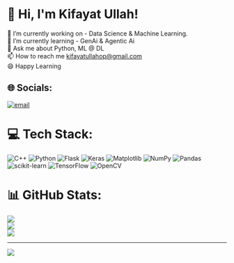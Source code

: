 # 👋 Hi, I'm Kifayat Ullah!
🔭 I’m currently working on - Data Science & Machine Learning.<br>🌱 I’m currently learning - GenAi & Agentic Ai<br>💬 Ask me about Python, ML @ DL<br>📫 How to reach me kifayatullahop@gmail.com<br>😄 Happy Learning


## 🌐 Socials:
[![email](https://img.shields.io/badge/Email-D14836?logo=gmail&logoColor=white)](mailto:kifayatullahop@gmail.com) 

# 💻 Tech Stack:
![C++](https://img.shields.io/badge/c++-%2300599C.svg?style=for-the-badge&logo=c%2B%2B&logoColor=white) ![Python](https://img.shields.io/badge/python-3670A0?style=for-the-badge&logo=python&logoColor=ffdd54) ![Flask](https://img.shields.io/badge/flask-%23000.svg?style=for-the-badge&logo=flask&logoColor=white) ![Keras](https://img.shields.io/badge/Keras-%23D00000.svg?style=for-the-badge&logo=Keras&logoColor=white) ![Matplotlib](https://img.shields.io/badge/Matplotlib-%23ffffff.svg?style=for-the-badge&logo=Matplotlib&logoColor=black) ![NumPy](https://img.shields.io/badge/numpy-%23013243.svg?style=for-the-badge&logo=numpy&logoColor=white) ![Pandas](https://img.shields.io/badge/pandas-%23150458.svg?style=for-the-badge&logo=pandas&logoColor=white) ![scikit-learn](https://img.shields.io/badge/scikit--learn-%23F7931E.svg?style=for-the-badge&logo=scikit-learn&logoColor=white) ![TensorFlow](https://img.shields.io/badge/TensorFlow-%23FF6F00.svg?style=for-the-badge&logo=TensorFlow&logoColor=white) ![OpenCV](https://img.shields.io/badge/opencv-%23white.svg?style=for-the-badge&logo=opencv&logoColor=white)
# 📊 GitHub Stats:
![](https://github-readme-stats.vercel.app/api?username=kifayat-en&theme=radical&hide_border=false&include_all_commits=false&count_private=false)<br/>
![](https://nirzak-streak-stats.vercel.app/?user=kifayat-en&theme=radical&hide_border=false)<br/>
![](https://github-readme-stats.vercel.app/api/top-langs/?username=kifayat-en&theme=radical&hide_border=false&include_all_commits=false&count_private=false&layout=compact)

---
[![](https://visitcount.itsvg.in/api?id=kifayat-en&icon=0&color=0)](https://visitcount.itsvg.in) 

<!-- Proudly created with GPRM ( https://gprm.itsvg.in ) -->
